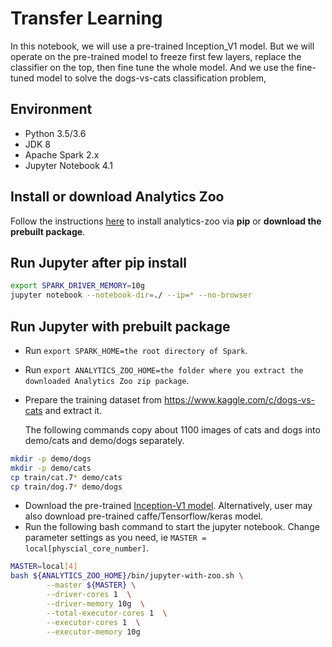 # Transfer Learning
In this notebook, we will use a pre-trained Inception_V1 model. But we will operate on the pre-trained model to freeze first few layers, replace the classifier on the top, then fine tune the whole model. And we use the fine-tuned model to solve the dogs-vs-cats classification problem,

## Environment
* Python 3.5/3.6
* JDK 8
* Apache Spark 2.x
* Jupyter Notebook 4.1

## Install or download Analytics Zoo
Follow the instructions [here](https://analytics-zoo.github.io/master/#PythonUserGuide/install/) to install analytics-zoo via __pip__ or __download the prebuilt package__.

## Run Jupyter after pip install
```bash
export SPARK_DRIVER_MEMORY=10g
jupyter notebook --notebook-dir=./ --ip=* --no-browser
```

## Run Jupyter with prebuilt package
* Run `export SPARK_HOME=the root directory of Spark`.
* Run `export ANALYTICS_ZOO_HOME=the folder where you extract the downloaded Analytics Zoo zip package`.
* Prepare the training dataset from https://www.kaggle.com/c/dogs-vs-cats and extract it.
  
  The following commands copy about 1100 images of cats and dogs into demo/cats and demo/dogs separately.
```bash          
mkdir -p demo/dogs
mkdir -p demo/cats
cp train/cat.7* demo/cats
cp train/dog.7* demo/dogs
```

* Download the pre-trained [Inception-V1 model](https://s3-ap-southeast-1.amazonaws.com/bigdl-models/imageclassification/imagenet/bigdl_inception-v1_imagenet_0.4.0.model). Alternatively, user may also download pre-trained caffe/Tensorflow/keras model.
* Run the following bash command to start the jupyter notebook. Change parameter settings as you need, ie `MASTER = local[physcial_core_number]`.
```bash
MASTER=local[4]
bash ${ANALYTICS_ZOO_HOME}/bin/jupyter-with-zoo.sh \
        --master ${MASTER} \
        --driver-cores 1  \
        --driver-memory 10g  \
        --total-executor-cores 1  \
        --executor-cores 1  \
        --executor-memory 10g
```

